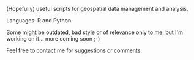 (Hopefully) useful scripts for geospatial data management and analysis.

Languages: R and Python

Some might be outdated, bad style or of relevance only to me, but I'm working on it... more coming soon ;-)

Feel free to contact me for suggestions or comments.
